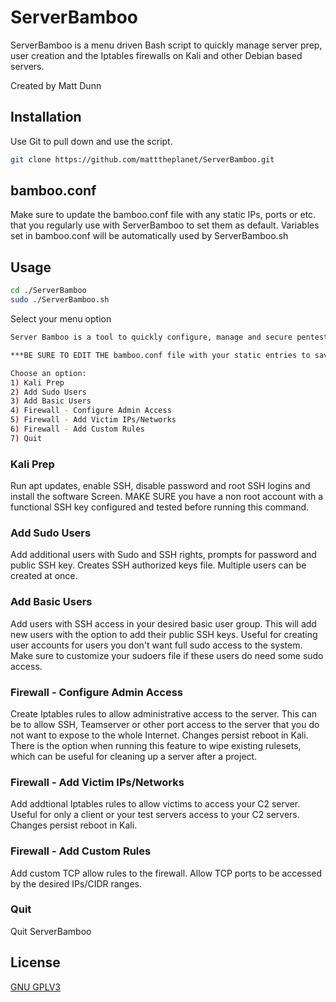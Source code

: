 # ServerBamboo

ServerBamboo is a menu driven Bash script to quickly manage server prep, user creation and the Iptables firewalls on Kali and other Debian based servers.

Created by Matt Dunn

## Installation

Use Git to pull down and use the script.

```bash
git clone https://github.com/matttheplanet/ServerBamboo.git
```

## bamboo.conf

Make sure to update the bamboo.conf file with any static IPs, ports or etc. that you regularly use with ServerBamboo to set them as default. Variables set in bamboo.conf will be automatically used by ServerBamboo.sh

## Usage

```bash
cd ./ServerBamboo
sudo ./ServerBamboo.sh
```
Select your menu option

```bash
Server Bamboo is a tool to quickly configure, manage and secure pentest servers

***BE SURE TO EDIT THE bamboo.conf file with your static entries to save time!!!***

Choose an option: 
1) Kali Prep
2) Add Sudo Users
3) Add Basic Users
4) Firewall - Configure Admin Access
5) Firewall - Add Victim IPs/Networks
6) Firewall - Add Custom Rules
7) Quit
```

### Kali Prep

Run apt updates, enable SSH, disable password and root SSH logins and install the software Screen. MAKE SURE you have a non root account with a functional SSH key configured and tested before running this command.

### Add Sudo Users

Add additional users with Sudo and SSH rights, prompts for password and public SSH key. Creates SSH authorized keys file. Multiple users can be created at once.

### Add Basic Users

Add users with SSH access in your desired basic user group. This will add new users with the option to add their public SSH keys. Useful for creating user accounts for users you don't want full sudo access to the system. Make sure to customize your sudoers file if these users do need some sudo access.

### Firewall - Configure Admin Access

Create Iptables rules to allow administrative access to the server. This can be to allow SSH, Teamserver or other port access to the server that you do not want to expose to the whole Internet. Changes persist reboot in Kali. There is the option when running this feature to wipe existing rulesets, which can be useful for cleaning up a server after a project. 

### Firewall - Add Victim IPs/Networks

Add addtional Iptables rules to allow victims to access your C2 server. Useful for only a client or your test servers access to your C2 servers. Changes persist reboot in Kali.

### Firewall - Add Custom Rules

Add custom TCP allow rules to the firewall. Allow TCP ports to be accessed by the desired IPs/CIDR ranges.

### Quit

Quit ServerBamboo




## License
[GNU GPLV3](https://www.gnu.org/licenses/gpl-3.0.en.html)
